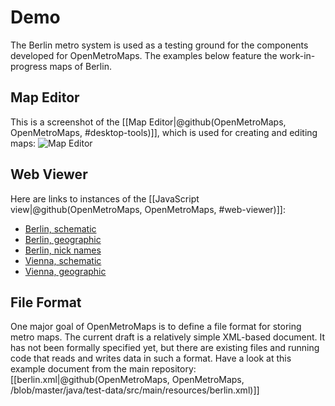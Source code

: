 # Demo
The Berlin metro system is used as a testing ground for the components developed
for OpenMetroMaps. The examples below feature the work-in-progress maps of
Berlin.

## Map Editor
This is a screenshot of the
[[Map Editor|@github(OpenMetroMaps, OpenMetroMaps, #desktop-tools)]],
which is used for creating and editing maps:
<img alt="Map Editor" class="img-responsive" src="images/map-editor.png">

## Web Viewer
Here are links to instances of the
[[JavaScript view|@github(OpenMetroMaps, OpenMetroMaps, #web-viewer)]]:
* [Berlin, schematic](https://demo.openmetromaps.org/berlin/schematic.html)
* [Berlin, geographic](https://demo.openmetromaps.org/berlin/geographic.html)
* [Berlin, nick names](https://demo.openmetromaps.org/berlin/nicknames.html)
* [Vienna, schematic](https://demo.openmetromaps.org/vienna/schematic.html)
* [Vienna, geographic](https://demo.openmetromaps.org/vienna/geographic.html)

## File Format
One major goal of OpenMetroMaps is to define a file format for storing metro
maps. The current draft is a relatively simple XML-based document.
It has not been formally specified yet, but there are existing files and
running code that reads and writes data in such a format.
Have a look at this example document from the main repository:
[[berlin.xml|@github(OpenMetroMaps, OpenMetroMaps,
/blob/master/java/test-data/src/main/resources/berlin.xml)]]
